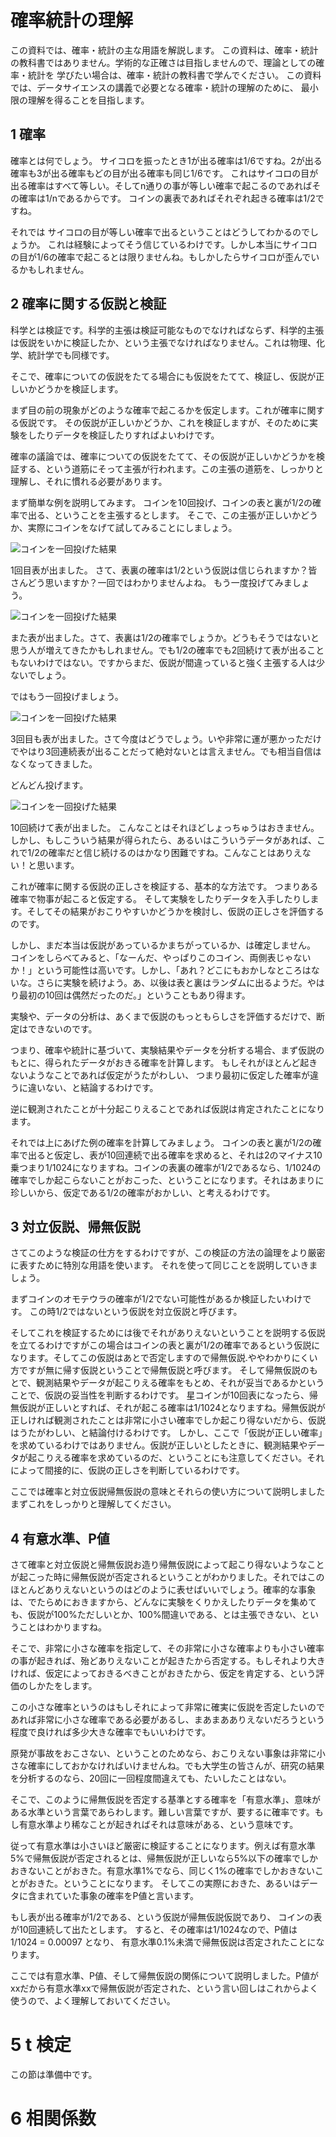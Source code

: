 # 確率統計の理解
この資料では、確率・統計の主な用語を解説します。
この資料は、確率・統計の教科書ではありません。学術的な正確さは目指しませんので、理論としての確率・統計を
学びたい場合は、確率・統計の教科書で学んでください。
この資料では、データサイエンスの講義で必要となる確率・統計の理解のために、
最小限の理解を得ることを目指します。
## 1 確率
確率とは何でしょう。
サイコロを振ったとき1が出る確率は1/6ですね。2が出る確率も3が出る確率もどの目が出る確率も同じ1/6です。
これはサイコロの目が出る確率はすべて等しい。そしてn通りの事が等しい確率で起こるのであればその確率は1/nであるからです。
コインの裏表であればそれぞれ起きる確率は1/2ですね。

それでは サイコロの目が等しい確率で出るということはどうしてわかるのでしょうか。
これは経験によってそう信じているわけです。しかし本当にサイコロの目が1/6の確率で起こるとは限りませんね。もしかしたらサイコロが歪んでいるかもしれません。

## 2 確率に関する仮説と検証
科学とは検証です。科学的主張は検証可能なものでなければならず、科学的主張は仮説をいかに検証したか、という主張でなければなりません。これは物理、化学、統計学でも同様です。

そこで、確率についての仮説をたてる場合にも仮説をたてて、検証し、仮説が正しいかどうかを検証します。

まず目の前の現象がどのような確率で起こるかを仮定します。これが確率に関する仮説です。 その仮説が正しいかどうか、これを検証しますが、そのために実験をしたりデータを検証したりすればよいわけです。

確率の議論では、確率についての仮説をたてて、その仮説が正しいかどうかを検証する、という道筋にそって主張が行われます。この主張の道筋を、しっかりと理解し、それに慣れる必要があります。

まず簡単な例を説明してみます。
コインを10回投げ、コインの表と裏が1/2の確率で出る、ということを主張するとします。 そこで、この主張が正しいかどうか、実際にコインをなげて試してみることにしましょう。

![コインを一回投げた結果](../../images/ref_un_prob_010.jpg)

1回目表が出ました。 さて、表裏の確率は1/2という仮説は信じられますか？皆さんどう思いますか？一回ではわかりませんよね。
もう一度投げてみましょう。

![コインを一回投げた結果](../../images/ref_un_prob_020.jpg)

また表が出ました。さて、表裏は1/2の確率でしょうか。どうもそうではないと思う人が増えてきたかもしれません。でも1/2の確率でも2回続けて表が出ることもないわけではない。ですからまだ、仮説が間違っていると強く主張する人は少ないでしょう。

ではもう一回投げましょう。

![コインを一回投げた結果](../../images/ref_un_prob_030.jpg)

3回目も表が出ました。さて今度はどうでしょう。いや非常に運が悪かっただけでやはり3回連続表が出ることだって絶対ないとは言えません。でも相当自信はなくなってきました。

どんどん投げます。

![コインを一回投げた結果](../../images/ref_un_prob_040.jpg)

10回続けて表が出ました。
こんなことはそれほどしょっちゅうはおきません。
しかし、もしこういう結果が得られたら、あるいはこういうデータがあれば、これで1/2の確率だと信じ続けるのはかなり困難ですね。こんなことはありえない！と思います。

これが確率に関する仮説の正しさを検証する、基本的な方法です。
つまりある確率で物事が起こると仮定する。 そして実験をしたりデータを入手したりします。そしてその結果がおこりやすいかどうかを検討し、仮説の正しさを評価するのです。

しかし、まだ本当は仮説があっているかまちがっているか、は確定しません。
コインをしらべてみると、「なーんだ、やっぱりこのコイン、両側表じゃないか！」という可能性は高いです。しかし、「あれ？どこにもおかしなところはないな。さらに実験を続けよう。あ、以後は表と裏はランダムに出るようだ。やはり最初の10回は偶然だったのだ。」ということもあり得ます。

実験や、データの分析は、あくまで仮説のもっともらしさを評価するだけで、断定はできないのです。

つまり、確率や統計に基づいて、実験結果やデータを分析する場合、まず仮説のもとに、得られたデータがおきる確率を計算します。
もしそれがほとんど起きないようなことであれば仮定がうたがわしい、 つまり最初に仮定した確率が違うに違いない、と結論するわけです。

逆に観測されたことが十分起こりえることであれば仮説は肯定されたことになります。

それでは上にあげた例の確率を計算してみましょう。
コインの表と裏が1/2の確率で出ると仮定し、表が10回連続で出る確率を求めると、それは2のマイナス10乗つまり1/1024になりますね。コインの表裏の確率が1/2であるなら、1/1024の確率でしか起こらないことがおこった、ということになります。それはあまりに珍しいから、仮定である1/2の確率がおかしい、と考えるわけです。
## 3 対立仮説、帰無仮説

さてこのような検証の仕方をするわけですが、この検証の方法の論理をより厳密に表すために特別な用語を使います。
それを使って同じことを説明していきましょう。

まずコインのオモテウラの確率が1/2でない可能性があるか検証したいわけです。
この時1/2ではないという仮説を対立仮説と呼びます。

そしてこれを検証するためには後でそれがありえないということを説明する仮説を立てるわけですがこの場合はコインの表と裏が1/2の確率であるという仮説になります。そしてこの仮説はあとで否定しますので帰無仮説.ややわかりにくい方ですが無に帰す仮説ということで帰無仮説と呼びます。
そして帰無仮説のもとで、観測結果やデータが起こりえる確率をもとめ、それが妥当であるかということで、仮説の妥当性を判断するわけです。
星コインが10回表になったら、帰無仮説が正しいとすれば、それが起こる確率は1/1024となりますね。帰無仮説が正しければ観測されたことは非常に小さい確率でしか起こり得ないだから、仮説はうたがわしい、と結論付けるわけです。
しかし、ここで「仮説が正しい確率」を求めているわけではありません。仮説が正しいとしたときに、観測結果やデータが起こりえる確率を求めているのだ、ということにも注意してください。それによって間接的に、仮説の正しさを判断しているわけです。

ここでは確率と対立仮説帰無仮説の意味とそれらの使い方について説明しましたまずこれをしっかりと理解してください。

## 4 有意水準、P値
さて確率と対立仮説と帰無仮説お造り帰無仮説によって起こり得ないようなことが起こった時に帰無仮説が否定されるということがわかりました。それではこのほとんどありえないというのはどのように表せばいいでしょう。確率的な事象は、でたらめにおきますから、どんなに実験をくりかえしたりデータを集めても、仮説が100%ただしいとか、100%間違いである、とは主張できない、ということはわかりますね。

そこで、非常に小さな確率を指定して、その非常に小さな確率よりも小さい確率の事が起きれば、殆どありえないことが起きたから否定する。もしそれより大きければ、仮定によっておきるべきことがおきたから、仮定を肯定する、という評価のしかたをします。

この小さな確率というのはもしそれによって非常に確実に仮説を否定したいのであれば非常に小さな確率である必要があるし、まあまあありえないだろうという程度で良ければ多少大きな確率でもいいわけです。

原発が事故をおこさない、ということのためなら、おこりえない事象は非常に小さな確率にしておかなければいけませんね。でも大学生の皆さんが、研究の結果を分析するのなら、20回に一回程度間違えても、たいしたことはない。

そこで、このように帰無仮説を否定する基準とする確率を「有意水準」、意味がある水準という言葉であらわします。難しい言葉ですが、要するに確率です。もし有意水準より稀なことが起きればそれは意味がある、という意味です。

従って有意水準は小さいほど厳密に検証することになります。例えば有意水準5%で帰無仮説が否定されるとは、帰無仮説が正しいなら5%以下の確率でしかおきないことがおきた。有意水準1%でなら、同じく1%の確率でしかおきないことがおきた。ということになります。
そしてこの実際におきた、あるいはデータに含まれていた事象の確率をP値と言います。

もし表が出る確率が1/2である、という仮説が帰無仮説仮説であり、
コインの表が10回連続して出たとします。
すると、その確率は1/1024なので、P値は 1/1024 = 0.00097 となり、
有意水準0.1%未満で帰無仮説は否定されたことになります。

ここでは有意水準、P値、そして帰無仮説の関係について説明しました。P値がxxだから有意水準xxで帰無仮説が否定された、という言い回しはこれからよく使うので、よく理解しておいてください。

# 5 t 検定

この節は準備中です。

# 6 相関係数


